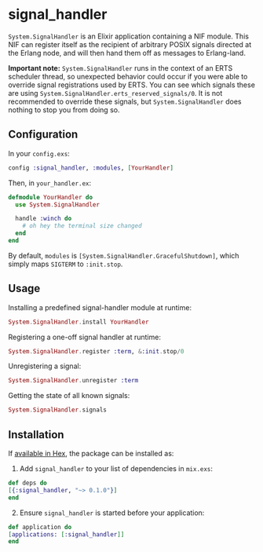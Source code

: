 # signal_handler

`System.SignalHandler` is an Elixir application containing a NIF module. This NIF can register itself as the recipient of arbitrary POSIX signals directed at the Erlang node, and will then hand them off as messages to Erlang-land.

**Important note:** `System.SignalHandler` runs in the context of an ERTS scheduler thread, so unexpected behavior could occur if you were able to override signal registrations used by ERTS. You can see which signals these are using `System.SignalHandler.erts_reserved_signals/0`. It is not recommended to override these signals, but `System.SignalHandler` does nothing to stop you from doing so.

## Configuration

In your `config.exs`:

```elixir
config :signal_handler, :modules, [YourHandler]
```

Then, in `your_handler.ex`:

```elixir
defmodule YourHandler do
  use System.SignalHandler

  handle :winch do
    # oh hey the terminal size changed
  end
end
```

By default, `modules` is `[System.SignalHandler.GracefulShutdown]`, which simply maps `SIGTERM` to `:init.stop`.

## Usage

Installing a predefined signal-handler module at runtime:

```elixir
System.SignalHandler.install YourHandler
```

Registering a one-off signal handler at runtime:

```elixir
System.SignalHandler.register :term, &:init.stop/0
```

Unregistering a signal:

```elixir
System.SignalHandler.unregister :term
```

Getting the state of all known signals:

```elixir
System.SignalHandler.signals
```

## Installation

If [available in Hex](https://hex.pm/docs/publish), the package can be installed as:

  1. Add `signal_handler` to your list of dependencies in `mix.exs`:

  ```elixir
def deps do
  [{:signal_handler, "~> 0.1.0"}]
end
  ```

  2. Ensure `signal_handler` is started before your application:

  ```elixir
def application do
  [applications: [:signal_handler]]
end
  ```

